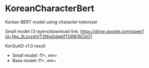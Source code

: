 # KoreanCharacterBert
Korean BERT model using character tokenizer

Small model (3 layers)download link: https://drive.google.com/open?id=1Ae_3LzxzAiVT2NigGdqklfTGR87ACbO1

KorQuAD v1.0 result
- Small model: f1=, em=
- Base model: f1=, em=

